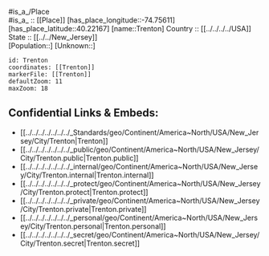 ﻿---
location: [40.22167,-74.75611] 
mapzoom: [7,12] 
mapmarker: city 
type: City
tags:
- geo/City


SpocWebEntityId: 36098
isDeleted: false
confidential: public

---
#is_a_/Place  
#is_a_ :: [[Place]] 
[has_place_longitude::-74.75611] 
[has_place_latitude::40.22167] 
[name::Trenton] 
Country :: [[../../../../USA]]  
State :: [[../../New_Jersey]]  
[Population::] 
[Unknown::] 


```leaflet
id: Trenton
coordinates: [[Trenton]] 
markerFile: [[Trenton]] 
defaultZoom: 11 
maxZoom: 18
```


## Confidential Links & Embeds: 
- [[../../../../../../../_Standards/geo/Continent/America~North/USA/New_Jersey/City/Trenton|Trenton]] 
- [[../../../../../../../_public/geo/Continent/America~North/USA/New_Jersey/City/Trenton.public|Trenton.public]] 
- [[../../../../../../../_internal/geo/Continent/America~North/USA/New_Jersey/City/Trenton.internal|Trenton.internal]] 
- [[../../../../../../../_protect/geo/Continent/America~North/USA/New_Jersey/City/Trenton.protect|Trenton.protect]] 
- [[../../../../../../../_private/geo/Continent/America~North/USA/New_Jersey/City/Trenton.private|Trenton.private]] 
- [[../../../../../../../_personal/geo/Continent/America~North/USA/New_Jersey/City/Trenton.personal|Trenton.personal]] 
- [[../../../../../../../_secret/geo/Continent/America~North/USA/New_Jersey/City/Trenton.secret|Trenton.secret]] 
